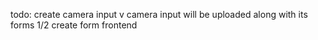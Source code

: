 todo:
create camera input v
camera input will be uploaded along with its forms 1/2
create form frontend
